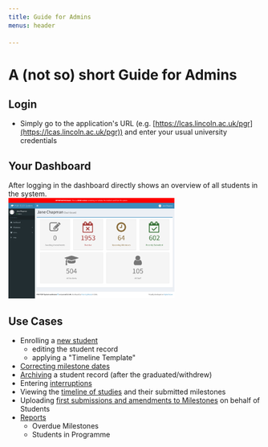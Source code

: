 ```yaml
---
title: Guide for Admins
menus: header

---
```


# A (not so) short Guide for Admins

## Login

* Simply go to the application's URL (e.g. [https://lcas.lincoln.ac.uk/pgr](https://lcas.lincoln.ac.uk/pgr)) and enter your usual university credentials

## Your Dashboard

After logging in the dashboard directly shows an overview of all students in the system. 
<br><a href="images/admin_dashboard.png"><img src="images/admin_dashboard.png" height="200"></a>

## Use Cases

* Enrolling a [new student](usecase_enrol)
  * editing the student record
  * applying a "Timeline Template"
* [Correcting milestone dates](usecase_correction)
* [Archiving](usecase_archive) a student record (after the graduated/withdrew)
* Entering [interruptions](usecase_interruption)
* Viewing the [timeline of studies](images/timeline.png) and their submitted milestones
* Uploading [first submissions and amendments to Milestones](usecase_milestone) on behalf of Students
* [Reports](reporting)
  * Overdue Milestones
  * Students in Programme




